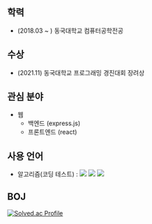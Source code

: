 ## 학력
- (2018.03 ~ ) 동국대학교 컴퓨터공학전공



## 수상
- (2021.11) 동국대학교 프로그래밍 경진대회 장려상



## 관심 분야
- 웹 
  - 백엔드 (express.js)
  - 프론트엔드 (react)



## 사용 언어
 - 알고리즘(코딩 테스트) : <img src="https://img.shields.io/badge/java-007396?style=for-the-badge&logo=java&logoColor=white">  <img src="https://img.shields.io/badge/c++-00599C?style=for-the-badge&logo=c%2B%2B&logoColor=white"> <img src="https://img.shields.io/badge/python-3776AB?style=for-the-badge&logo=python&logoColor=white"> 



## BOJ
[![Solved.ac Profile](http://mazassumnida.wtf/api/v2/generate_badge?boj=bliss08)](https://solved.ac/bliss08/)






<!--
**hiwg08/hiwg08** is a ✨ _special_ ✨ repository because its `README.md` (this file) appears on your GitHub profile.

-->
